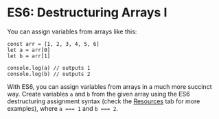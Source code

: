 # ES6: Destructuring Arrays I

You can assign variables from arrays like this:
```
const arr = [1, 2, 3, 4, 5, 6]
let a = arr[0]
let b = arr[1]

console.log(a) // outputs 1
console.log(b) // outputs 2
```

With ES6, you can assign variables from arrays in a much more succinct way. Create variables `a` and `b` from the given array using the ES6 destructuring assignment syntax (check the [Resources](https://edabit.com/challenge/sWAEoTbXA4bexBPb6) tab for more examples), where `a === 1` and `b === 2`.

